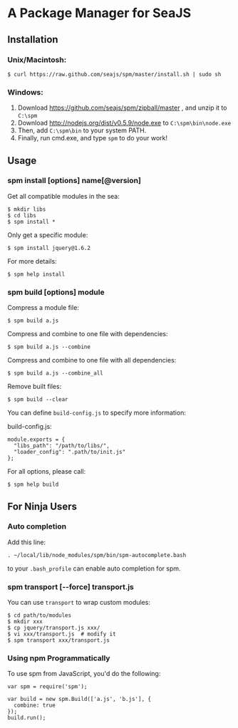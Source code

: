 A Package Manager for SeaJS
===


Installation
---

### Unix/Macintosh:

    $ curl https://raw.github.com/seajs/spm/master/install.sh | sudo sh


### Windows:

1. Download https://github.com/seajs/spm/zipball/master , and unzip it to `C:\spm`
2. Download http://nodejs.org/dist/v0.5.9/node.exe to `C:\spm\bin\node.exe`
3. Then, add `C:\spm\bin` to your system PATH.
4. Finally, run cmd.exe, and type `spm` to do your work!


Usage
---

### spm install [options] name[@version]

Get all compatible modules in the sea:

    $ mkdir libs
    $ cd libs
    $ spm install * 

Only get a specific module:

    $ spm install jquery@1.6.2

For more details:

    $ spm help install


### spm build [options] module

Compress a module file:

    $ spm build a.js

Compress and combine to one file with dependencies:

    $ spm build a.js --combine

Compress and combine to one file with all dependencies:

    $ spm build a.js --combine_all

Remove built files:

    $ spm build --clear

You can define `build-config.js` to specify more information:

build-config.js:

````
module.exports = {
  "libs_path": "/path/to/libs/",
  "loader_config": ".path/to/init.js"
};

````

For all options, please call:

    $ spm help build




For Ninja Users
---

### Auto completion

Add this line:

    . ~/local/lib/node_modules/spm/bin/spm-autocomplete.bash

to your `.bash_profile` can enable auto completion for spm.


### spm transport [--force] transport.js

You can use `transport` to wrap custom modules:

    $ cd path/to/modules
    $ mkdir xxx
    $ cp jquery/transport.js xxx/
    $ vi xxx/transport.js  # modify it
    $ spm transport xxx/transport.js


### Using npm Programmatically

To use spm from JavaScript, you'd do the following:

    var spm = require('spm');

    var build = new spm.Build(['a.js', 'b.js'], {
      combine: true
    });
    build.run();
